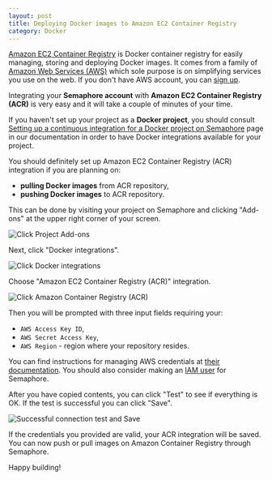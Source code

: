 ```yaml
---
layout: post
title: Deploying Docker images to Amazon EC2 Container Registry
category: Docker
---
```


[Amazon EC2 Container Registry](https://aws.amazon.com/ecr/) is Docker
container registry for easily managing, storing and deploying Docker images.
It comes from a family of [Amazon Web Services (AWS)](https://aws.amazon.com/)
which sole purpose is on simplifying services you use on the web.
If you don't have AWS account, you can [sign up](https://console.aws.amazon.com/console/home).

Integrating your **Semaphore account** with **Amazon EC2 Container Registry
(ACR)** is very easy and it will take a couple of minutes of your time.

If you haven't set up your project as a **Docker project**, you should consult
[Setting up a continuous integration for a Docker project on Semaphore](/docs/docker/setting-up-continuous-integration-for-docker-project.html)
page in our documentation in order to have Docker integrations available for
your project.

You should definitely set up Amazon EC2 Container Registry (ACR) integration if you
are planning on:

  - **pulling Docker images** from ACR repository,
  - **pushing Docker images** to ACR repository.

This can be done by visiting your project on Semaphore and clicking "Add-ons"
at the upper right corner of your screen.

<img src="" class="img-responsive img-bordered" alt="Click Project Add-ons">

Next, click "Docker integrations".

<img src="" class="img-responsive img-bordered" alt="Click Docker integrations">

Choose "Amazon EC2 Container Registry (ACR)" integration.

<img src="" class="img-responsive img-bordered" alt="Click Amazon Container Registry (ACR)">

Then you will be prompted with three input fields requiring
your:

  - `AWS Access Key ID`,
  - `AWS Secret Access Key`,
  - `AWS Region` - region where your repository resides.

You can find instructions for managing AWS credentials at
[their documentation](http://docs.aws.amazon.com/general/latest/gr/managing-aws-access-keys.html).
You should also consider making an
[IAM user](http://docs.aws.amazon.com/IAM/latest/UserGuide/id_users_create.html)
for Semaphore.

After you have copied contents, you can click "Test" to see if everything is
OK. If the test is successful you can click "Save".

<img src="" class="img-responsive img-bordered" alt="Successful connection test and Save">

If the credentials you provided are valid, your ACR integration will be saved.
You can now push or pull images on Amazon Container Registry through Semaphore.

Happy building!
